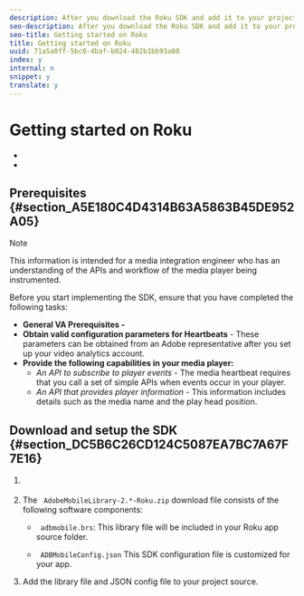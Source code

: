 ```yaml
---
description: After you download the Roku SDK and add it to your project, you can collect video metrics, such as initiates, content starts, ad starts, ad completes, content completes and so on.
seo-description: After you download the Roku SDK and add it to your project, you can collect video metrics, such as initiates, content starts, ad starts, ad completes, content completes and so on.
seo-title: Getting started on Roku
title: Getting started on Roku
uuid: 71a5a0ff-5bc0-4baf-b024-482b1bb93a80
index: y
internal: n
snippet: y
translate: y
---
```


# Getting started on Roku


<a id="section_kkf_4d2_r2b"></a>


* [](#reference_A6D7AF2CDB704C7F9B8230B5DF8116DD/section_A5E180C4D4314B63A5863B45DE952A05)
* [](#reference_A6D7AF2CDB704C7F9B8230B5DF8116DD/section_DC5B6C26CD124C5087EA7BC7A67F7E16)




## Prerequisites {#section_A5E180C4D4314B63A5863B45DE952A05}


>[!NOTE]
>
>This information is intended for a media integration engineer who has an understanding of the APIs and workflow of the media player being instrumented.



Before you start implementing the SDK, ensure that you have completed the following tasks: 

* **General VA Prerequisites -** [](../../video_get_started/c_vhl_prereqs.md)
* **Obtain valid configuration parameters for Heartbeats** - These parameters can be obtained from an Adobe representative after you set up your video analytics account.
* **Provide the following capabilities in your media player:** 
    * *An API to subscribe to player events* - The media heartbeat requires that you call a set of simple APIs when events occur in your player.
    * *An API that provides player information* - This information includes details such as the media name and the play head position.


## Download and setup the SDK {#section_DC5B6C26CD124C5087EA7BC7A67F7E16}


1. [](../../c_vhl_stand-implement/c_vhl_download-sdks.md)
1. The ` AdobeMobileLibrary-2.*-Roku.zip` download file consists of the following software components: 
    * ` adbmobile.brs`: This library file will be included in your Roku app source folder. 

    * ` ADBMobileConfig.json` This SDK configuration file is customized for your app. 



1. Add the library file and JSON config file to your project source.


